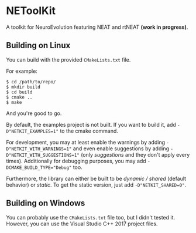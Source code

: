 NEToolKit
=========
A toolkit for NeuroEvolution featuring NEAT and rtNEAT **(work in progress)**.

## Building on Linux

You can build with the provided `CMakeLists.txt` file.

For example:
```
$ cd /path/to/repo/
$ mkdir build
$ cd build
$ cmake ..
$ make
```
And you're good to go.

By default, the examples project is not built. If you want to build it, add `-D"NETKIT_EXAMPLES=1"`
to the cmake command.

For development, you may at least enable the warnings by adding `-D"NETKIT_WITH_WARNINGS=1"` and even
enable suggestions by adding `-D"NETKIT_WITH_SUGGESTIONS=1"` (only *suggestions* and they don't apply
every times).
Additionally for debugging purposes, you may add `-DCMAKE_BUILD_TYPE="Debug"` too.

Furthermore, the library can either be built to be *dynamic / shared* (default behavior) or *static*.
To get the static version, just add `-D"NETKIT_SHARED=0"`.

## Building on Windows

You can probably use the `CMakeLists.txt` file too, but I didn't tested it.
However, you can use the Visual Studio C++ 2017 project files.

